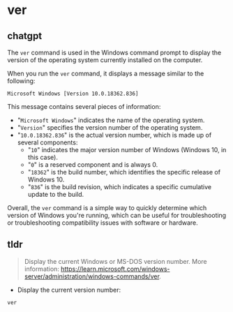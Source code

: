 # ver 
## chatgpt 
The `ver` command is used in the Windows command prompt to display the version of the operating system currently installed on the computer. 

When you run the `ver` command, it displays a message similar to the following:

```
Microsoft Windows [Version 10.0.18362.836]
```

This message contains several pieces of information:

- "`Microsoft Windows`" indicates the name of the operating system.
- "`Version`" specifies the version number of the operating system.
- "`10.0.18362.836`" is the actual version number, which is made up of several components:
  - "`10`" indicates the major version number of Windows (Windows 10, in this case).
  - "`0`" is a reserved component and is always 0.
  - "`18362`" is the build number, which identifies the specific release of Windows 10.
  - "`836`" is the build revision, which indicates a specific cumulative update to the build.

Overall, the `ver` command is a simple way to quickly determine which version of Windows you're running, which can be useful for troubleshooting or troubleshooting compatibility issues with software or hardware. 

## tldr 
 
> Display the current Windows or MS-DOS version number.
> More information: <https://learn.microsoft.com/windows-server/administration/windows-commands/ver>.

- Display the current version number:

`ver`
